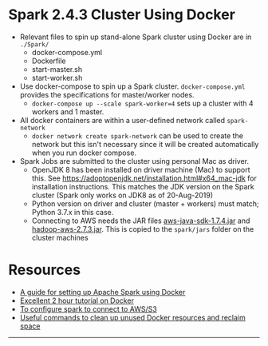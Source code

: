 # Spark 2.4.3 Cluster Using Docker

- Relevant files to spin up stand-alone Spark cluster using Docker are in `./Spark/`
    - docker-compose.yml
    - Dockerfile
    - start-master.sh
    - start-worker.sh
- Use docker-compose to spin up a Spark cluster. `docker-compose.yml` provides the specifications for master/worker nodes.
    - `docker-compose up --scale spark-worker=4` sets up a cluster with 4 workers and 1 master.
- All docker containers are within a user-defined network called `spark-network`
    - `docker network create spark-network` can be used to create the network but this isn't necessary since it will be created automatically when you run docker compose. 
- Spark Jobs are submitted to the cluster using personal Mac as driver. 
    - OpenJDK 8 has been installed on driver machine (Mac) to support this. See https://adoptopenjdk.net/installation.html#x64_mac-jdk for installation instructions. This matches the JDK version on the Spark cluster (Spark only works on JDK8 as of 20-Aug-2019)
    - Python version on driver and cluster (master + workers) must match; Python 3.7.x in this case.
    - Connecting to AWS needs the JAR files [aws-java-sdk-1.7.4.jar](http://central.maven.org/maven2/com/amazonaws/aws-java-sdk/1.7.4/) and [hadoop-aws-2.7.3.jar](http://central.maven.org/maven2/org/apache/hadoop/hadoop-aws/2.7.3/hadoop-aws-2.7.3.jar). This is copied to the `spark/jars` folder on the cluster machines

# Resources
- [A guide for setting up Apache Spark using Docker](https://towardsdatascience.com/a-journey-into-big-data-with-apache-spark-part-1-5dfcc2bccdd2)
- [Excellent 2 hour tutorial on Docker](https://youtu.be/fqMOX6JJhGo)
- [To configure spark to connect to AWS/S3](https://markobigdata.com/category/spark-configuration/ )
- [Useful commands to clean up unused Docker resources and reclaim space](https://linuxize.com/post/how-to-remove-docker-images-containers-volumes-and-networks/)

---
